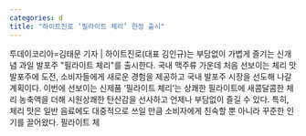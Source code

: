 ```yaml
---
categories: d
title: "하이트진로 ‘필라이트 체리’ 한정 출시"
---
```

투데이코리아=김태문 기자 | 하이트진로(대표 김인규)는 부담없이 가볍게 즐기는 신개념 과일 발포주 "필라이트 체리"를 출시한다. 국내 맥주류 가운데 처음 선보이는 체리 맛 발포주에 도전, 소비자들에게 새로운 경험을 제공하고 국내 발포주 시장을 선도해 나갈 계획이다. 이번에 선보이는 신제품 ‘필라이트 체리’는 상쾌한 필라이트에 새콤달콤한 체리 농축액을 더해 시원상쾌한 탄산감을 선사하고 언제나 부담없이 즐길 수 있다. 특히, 체리 맛은 일반 음료에도 대중적으로 쓰일 만큼 소비자에게 친숙할 뿐 아니라 꾸준한 인기를 끌어왔다. 필라이트 체